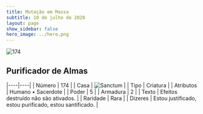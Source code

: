 ```yaml
---
title: Mutação em Massa
subtitle: 10 de julho de 2020
layout: page
show_sidebar: false
hero_image: ../hero.png
---
```


![174](https://cdn.keyforgegame.com/media/card_front/pt/479_174_3PF2M62V5H24_pt.png)

## Purificador de Almas

|----|----|
| Número | 174 |
| Casa | ![Sanctum](https://archonarcana.com/images/thumb/c/c7/Sanctum.png/22px-Sanctum.png "Santuário") |
| Tipo | Criatura |
| Atributos | Humano • Sacerdote |
| Poder | 5 |
| Armadura | 2 |
| Texto | Efeitos destruído não são ativados. |
| Raridade | Rara |
| Dizeres | Estou justificado, estou purificado,   estou santificado. |
